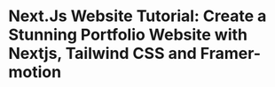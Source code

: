 # Next.Js Website Tutorial: Create a Stunning Portfolio Website with Nextjs, Tailwind CSS and Framer-motion


